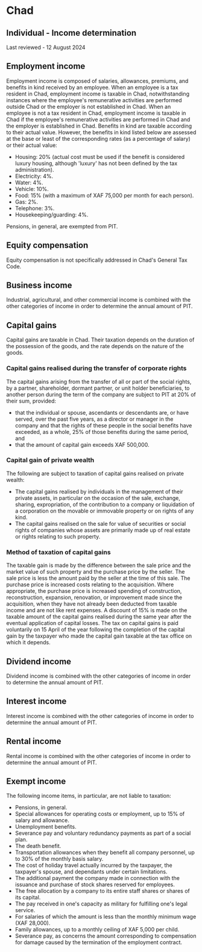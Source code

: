 # Chad
## Individual - Income determination
Last reviewed - 12 August 2024
## Employment income
Employment income is composed of salaries, allowances, premiums, and benefits in kind received by an employee.
When an employee is a tax resident in Chad, employment income is taxable in Chad, notwithstanding instances where the employee's remunerative activities are performed outside Chad or the employer is not established in Chad.
When an employee is not a tax resident in Chad, employment income is taxable in Chad if the employee's remunerative activities are performed in Chad and the employer is established in Chad.
Benefits in kind are taxable according to their actual value. However, the benefits in kind listed below are assessed at the base or least of the corresponding rates (as a percentage of salary) or their actual value:
  * Housing: 20% (actual cost must be used if the benefit is considered luxury housing, although 'luxury' has not been defined by the tax administration).
  * Electricity: 4%.
  * Water: 4%.
  * Vehicle: 10%.
  * Food: 15% (with a maximum of XAF 75,000 per month for each person).
  * Gas: 2%.
  * Telephone: 3%.
  * Housekeeping/guarding: 4%.


Pensions, in general, are exempted from PIT.
## Equity compensation
Equity compensation is not specifically addressed in Chad's General Tax Code.
## Business income
Industrial, agricultural, and other commercial income is combined with the other categories of income in order to determine the annual amount of PIT.
## Capital gains
Capital gains are taxable in Chad. Their taxation depends on the duration of the possession of the goods, and the rate depends on the nature of the goods.
### Capital gains realised during the transfer of corporate rights
The capital gains arising from the transfer of all or part of the social rights, by a partner, shareholder, dormant partner, or unit holder beneficiaries, to another person during the term of the company are subject to PIT at 20% of their sum, provided:
  * that the individual or spouse, ascendants or descendants are, or have served, over the past five years, as a director or manager in the company and that the rights of these people in the social benefits have exceeded, as a whole, 25% of those benefits during the same period, and
  * that the amount of capital gain exceeds XAF 500,000.


### Capital gain of private wealth
The following are subject to taxation of capital gains realised on private wealth:
  * The capital gains realised by individuals in the management of their private assets, in particular on the occasion of the sale, exchange, sharing, expropriation, of the contribution to a company or liquidation of a corporation on the movable or immovable property or on rights of any kind.
  * The capital gains realised on the sale for value of securities or social rights of companies whose assets are primarily made up of real estate or rights relating to such property.


### Method of taxation of capital gains
The taxable gain is made by the difference between the sale price and the market value of such property and the purchase price by the seller.
The sale price is less the amount paid by the seller at the time of this sale.
The purchase price is increased costs relating to the acquisition. Where appropriate, the purchase price is increased spending of construction, reconstruction, expansion, renovation, or improvement made since the acquisition, when they have not already been deducted from taxable income and are not like rent expenses.
A discount of 15% is made on the taxable amount of the capital gains realised during the same year after the eventual application of capital losses.
The tax on capital gains is paid voluntarily on 15 April of the year following the completion of the capital gain by the taxpayer who made the capital gain taxable at the tax office on which it depends.
## Dividend income
Dividend income is combined with the other categories of income in order to determine the annual amount of PIT.
## Interest income
Interest income is combined with the other categories of income in order to determine the annual amount of PIT.
## Rental income
Rental income is combined with the other categories of income in order to determine the annual amount of PIT.
## Exempt income
The following income items, in particular, are not liable to taxation:
  * Pensions, in general.
  * Special allowances for operating costs or employment, up to 15% of salary and allowance.
  * Unemployment benefits.
  * Severance pay and voluntary redundancy payments as part of a social plan.
  * The death benefit.
  * Transportation allowances when they benefit all company personnel, up to 30% of the monthly basis salary.
  * The cost of holiday travel actually incurred by the taxpayer, the taxpayer's spouse, and dependants under certain limitations.
  * The additional payment the company made in connection with the issuance and purchase of stock shares reserved for employees.
  * The free allocation by a company to its entire staff shares or shares of its capital.
  * The pay received in one's capacity as military for fulfilling one's legal service.
  * For salaries of which the amount is less than the monthly minimum wage (XAF 28,000).
  * Family allowances, up to a monthly ceiling of XAF 5,000 per child.
  * Severance pay, as concerns the amount corresponding to compensation for damage caused by the termination of the employment contract.


